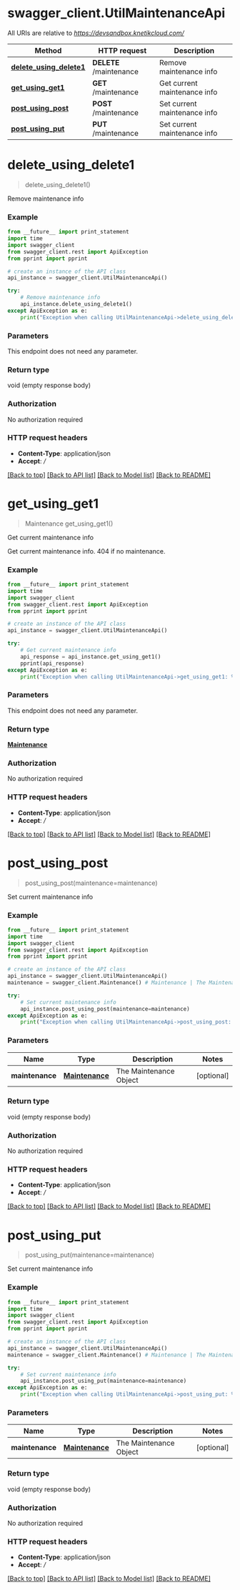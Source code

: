 # swagger_client.UtilMaintenanceApi

All URIs are relative to *https://devsandbox.knetikcloud.com/*

Method | HTTP request | Description
------------- | ------------- | -------------
[**delete_using_delete1**](UtilMaintenanceApi.md#delete_using_delete1) | **DELETE** /maintenance | Remove maintenance info
[**get_using_get1**](UtilMaintenanceApi.md#get_using_get1) | **GET** /maintenance | Get current maintenance info
[**post_using_post**](UtilMaintenanceApi.md#post_using_post) | **POST** /maintenance | Set current maintenance info
[**post_using_put**](UtilMaintenanceApi.md#post_using_put) | **PUT** /maintenance | Set current maintenance info


# **delete_using_delete1**
> delete_using_delete1()

Remove maintenance info

### Example 
```python
from __future__ import print_statement
import time
import swagger_client
from swagger_client.rest import ApiException
from pprint import pprint

# create an instance of the API class
api_instance = swagger_client.UtilMaintenanceApi()

try: 
    # Remove maintenance info
    api_instance.delete_using_delete1()
except ApiException as e:
    print("Exception when calling UtilMaintenanceApi->delete_using_delete1: %s\n" % e)
```

### Parameters
This endpoint does not need any parameter.

### Return type

void (empty response body)

### Authorization

No authorization required

### HTTP request headers

 - **Content-Type**: application/json
 - **Accept**: */*

[[Back to top]](#) [[Back to API list]](../README.md#documentation-for-api-endpoints) [[Back to Model list]](../README.md#documentation-for-models) [[Back to README]](../README.md)

# **get_using_get1**
> Maintenance get_using_get1()

Get current maintenance info

Get current maintenance info. 404 if no maintenance.

### Example 
```python
from __future__ import print_statement
import time
import swagger_client
from swagger_client.rest import ApiException
from pprint import pprint

# create an instance of the API class
api_instance = swagger_client.UtilMaintenanceApi()

try: 
    # Get current maintenance info
    api_response = api_instance.get_using_get1()
    pprint(api_response)
except ApiException as e:
    print("Exception when calling UtilMaintenanceApi->get_using_get1: %s\n" % e)
```

### Parameters
This endpoint does not need any parameter.

### Return type

[**Maintenance**](Maintenance.md)

### Authorization

No authorization required

### HTTP request headers

 - **Content-Type**: application/json
 - **Accept**: */*

[[Back to top]](#) [[Back to API list]](../README.md#documentation-for-api-endpoints) [[Back to Model list]](../README.md#documentation-for-models) [[Back to README]](../README.md)

# **post_using_post**
> post_using_post(maintenance=maintenance)

Set current maintenance info

### Example 
```python
from __future__ import print_statement
import time
import swagger_client
from swagger_client.rest import ApiException
from pprint import pprint

# create an instance of the API class
api_instance = swagger_client.UtilMaintenanceApi()
maintenance = swagger_client.Maintenance() # Maintenance | The Maintenance Object (optional)

try: 
    # Set current maintenance info
    api_instance.post_using_post(maintenance=maintenance)
except ApiException as e:
    print("Exception when calling UtilMaintenanceApi->post_using_post: %s\n" % e)
```

### Parameters

Name | Type | Description  | Notes
------------- | ------------- | ------------- | -------------
 **maintenance** | [**Maintenance**](Maintenance.md)| The Maintenance Object | [optional] 

### Return type

void (empty response body)

### Authorization

No authorization required

### HTTP request headers

 - **Content-Type**: application/json
 - **Accept**: */*

[[Back to top]](#) [[Back to API list]](../README.md#documentation-for-api-endpoints) [[Back to Model list]](../README.md#documentation-for-models) [[Back to README]](../README.md)

# **post_using_put**
> post_using_put(maintenance=maintenance)

Set current maintenance info

### Example 
```python
from __future__ import print_statement
import time
import swagger_client
from swagger_client.rest import ApiException
from pprint import pprint

# create an instance of the API class
api_instance = swagger_client.UtilMaintenanceApi()
maintenance = swagger_client.Maintenance() # Maintenance | The Maintenance Object (optional)

try: 
    # Set current maintenance info
    api_instance.post_using_put(maintenance=maintenance)
except ApiException as e:
    print("Exception when calling UtilMaintenanceApi->post_using_put: %s\n" % e)
```

### Parameters

Name | Type | Description  | Notes
------------- | ------------- | ------------- | -------------
 **maintenance** | [**Maintenance**](Maintenance.md)| The Maintenance Object | [optional] 

### Return type

void (empty response body)

### Authorization

No authorization required

### HTTP request headers

 - **Content-Type**: application/json
 - **Accept**: */*

[[Back to top]](#) [[Back to API list]](../README.md#documentation-for-api-endpoints) [[Back to Model list]](../README.md#documentation-for-models) [[Back to README]](../README.md)

